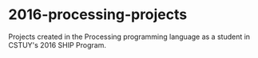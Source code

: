 # 2016-processing-projects
Projects created in the Processing programming language as a student in CSTUY's 2016 SHIP Program.
